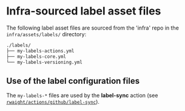 # Infra-sourced label asset files

The following label asset files are sourced from the 'infra' repo in the `infra/assets/labels/` directory:

```bash
./labels/
├── my-labels-actions.yml
├── my-labels-core.yml
└── my-labels-versioning.yml
```

## Use of the label configuration files

The `my-labels-*` files are used by the **label-sync** action (see [`rwaight/actions/github/label-sync`](https://github.com/rwaight/actions/tree/main/github/label-sync)).
